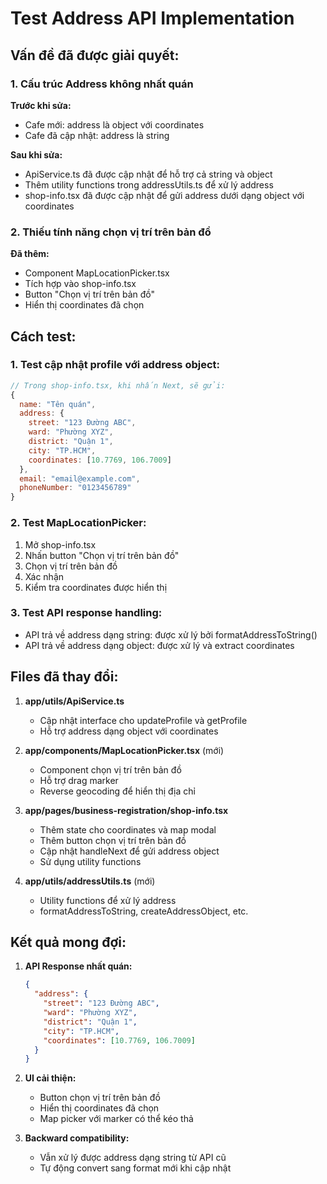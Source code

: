 # Test Address API Implementation

## Vấn đề đã được giải quyết:

### 1. Cấu trúc Address không nhất quán
**Trước khi sửa:**
- Cafe mới: address là object với coordinates
- Cafe đã cập nhật: address là string

**Sau khi sửa:**
- ApiService.ts đã được cập nhật để hỗ trợ cả string và object
- Thêm utility functions trong addressUtils.ts để xử lý address
- shop-info.tsx đã được cập nhật để gửi address dưới dạng object với coordinates

### 2. Thiếu tính năng chọn vị trí trên bản đồ
**Đã thêm:**
- Component MapLocationPicker.tsx
- Tích hợp vào shop-info.tsx
- Button "Chọn vị trí trên bản đồ"
- Hiển thị coordinates đã chọn

## Cách test:

### 1. Test cập nhật profile với address object:
```javascript
// Trong shop-info.tsx, khi nhấn Next, sẽ gửi:
{
  name: "Tên quán",
  address: {
    street: "123 Đường ABC",
    ward: "Phường XYZ", 
    district: "Quận 1",
    city: "TP.HCM",
    coordinates: [10.7769, 106.7009]
  },
  email: "email@example.com",
  phoneNumber: "0123456789"
}
```

### 2. Test MapLocationPicker:
1. Mở shop-info.tsx
2. Nhấn button "Chọn vị trí trên bản đồ"
3. Chọn vị trí trên bản đồ
4. Xác nhận
5. Kiểm tra coordinates được hiển thị

### 3. Test API response handling:
- API trả về address dạng string: được xử lý bởi formatAddressToString()
- API trả về address dạng object: được xử lý và extract coordinates

## Files đã thay đổi:

1. **app/utils/ApiService.ts**
   - Cập nhật interface cho updateProfile và getProfile
   - Hỗ trợ address dạng object với coordinates

2. **app/components/MapLocationPicker.tsx** (mới)
   - Component chọn vị trí trên bản đồ
   - Hỗ trợ drag marker
   - Reverse geocoding để hiển thị địa chỉ

3. **app/pages/business-registration/shop-info.tsx**
   - Thêm state cho coordinates và map modal
   - Thêm button chọn vị trí trên bản đồ
   - Cập nhật handleNext để gửi address object
   - Sử dụng utility functions

4. **app/utils/addressUtils.ts** (mới)
   - Utility functions để xử lý address
   - formatAddressToString, createAddressObject, etc.

## Kết quả mong đợi:

1. **API Response nhất quán:**
   ```json
   {
     "address": {
       "street": "123 Đường ABC",
       "ward": "Phường XYZ",
       "district": "Quận 1", 
       "city": "TP.HCM",
       "coordinates": [10.7769, 106.7009]
     }
   }
   ```

2. **UI cải thiện:**
   - Button chọn vị trí trên bản đồ
   - Hiển thị coordinates đã chọn
   - Map picker với marker có thể kéo thả

3. **Backward compatibility:**
   - Vẫn xử lý được address dạng string từ API cũ
   - Tự động convert sang format mới khi cập nhật

